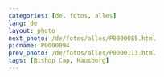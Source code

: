 ```yaml
---
categories: [de, fotos, alles]
lang: de
layout: photo
next_photo: /de/fotos/alles/P0000085.html
picname: P0000094
prev_photo: /de/fotos/alles/P0000113.html
tags: [Bishop Cap, Hausberg]
---
```

